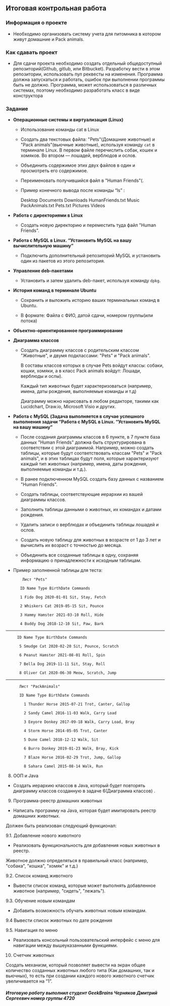 ## Итоговая контрольная работа
### Информация о проекте
* Необходимо организовать систему учета для питомника в котором живут домашние и Pack animals.

### Как сдавать проект

* Для сдачи проекта необходимо создать отдельный общедоступный репозиторий(Github, gitlub, или Bitbucket). Разработку вести в этом репозитории, использовать пул реквесты на изменения. Программа должна запускаться и работать, ошибок при выполнении программы быть не должно. Программа, может использоваться в различных системах, поэтому необходимо разработать класс в виде конструктора

### Задание

* **Операционные системы и виртуализация (Linux)** 

  - Использование команды cat в Linux

  - Создать два текстовых файла: "Pets"(Домашние животные) и "Pack animals"(вьючные животные), используя команду `cat` в терминале Linux. В первом файле перечислить собак, кошек и хомяков. Во втором — лошадей, верблюдов и ослов.

  - Объединить содержимое этих двух файлов в один и просмотреть его содержимое.

  - Переименовать получившийся файл в "Human Friends"(.

  - Пример конечного вывода после команды “ls” :

    Desktop Documents Downloads HumanFriends.txt Music PackAnimals.txt Pets.txt Pictures Videos

* **Работа с директориями в Linux**

  - Создать новую директорию и переместить туда файл "Human Friends".

* **Работа с MySQL в Linux. “Установить MySQL на вашу вычислительную машину”**

  - Подключить дополнительный репозиторий MySQL и установить один из пакетов из этого репозитория.

* **Управление deb-пакетами**

  - Установить и затем удалить deb-пакет, используя команду `dpkg`.

* **История команд в терминале Ubuntu**

  - Сохранить и выложить историю ваших терминальных команд в Ubuntu.

  - В формате: Файла с ФИО, датой сдачи, номером группы(или потока)

* **Объектно-ориентированное программирование**
* **Диаграмма классов**

  - Создать диаграмму классов с родительским классом "Животные", и двумя подклассами: "Pets" и "Pack animals".

    В составы классов которых в случае Pets войдут классы: собаки, кошки, хомяки, а в класс Pack animals войдут: Лошади, верблюды и ослы).

    Каждый тип животных будет характеризоваться (например, имена, даты рождения, выполняемые команды и т.д)

    Диаграмму можно нарисовать в любом редакторе, такими как Lucidchart, Draw.io, Microsoft Visio и других.

* **Работа с MySQL (Задача выполняется в случае успешного выполнения задачи “Работа с MySQL в Linux. “Установить MySQL на вашу машину”**

   - После создания диаграммы классов в 6 пункте, в 7 пункте база данных "Human Friends" должна быть структурирована в соответствии с этой диаграммой. Например, можно создать таблицы, которые будут соответствовать классам "Pets" и "Pack animals", и в этих таблицах будут поля, которые характеризуют каждый тип животных (например, имена, даты рождения, выполняемые команды и т.д.).

   - В ранее подключенном MySQL создать базу данных с названием "Human Friends".

   - Создать таблицы, соответствующие иерархии из вашей диаграммы классов.

   - Заполнить таблицы данными о животных, их командах и датами рождения.

   - Удалить записи о верблюдах и объединить таблицы лошадей и ослов.

   - Создать новую таблицу для животных в возрасте от 1 до 3 лет и вычислить их возраст с точностью до месяца.

   - Объединить все созданные таблицы в одну, сохраняя информацию о принадлежности к исходным таблицам.

* Пример заполненной таблицы для теста:

          Лист "Pets"

         ID Name Type BirthDate Commands

         1 Fido Dog 2020-01-01 Sit, Stay, Fetch

         2 Whiskers Cat 2019-05-15 Sit, Pounce

         3 Hammy Hamster 2021-03-10 Roll, Hide

         4 Buddy Dog 2018-12-10 Sit, Paw, Bark
---------------------------------------------------------------------

         ID Name Type BirthDate Commands

          5 Smudge Cat 2020-02-20 Sit, Pounce, Scratch

          6 Peanut Hamster 2021-08-01 Roll, Spin

          7 Bella Dog 2019-11-11 Sit, Stay, Roll

          8 Oliver Cat 2020-06-30 Meow, Scratch, Jump
----------------------------------------------------------------------

          Лист "PackAnimals"

          ID Name Type BirthDate Commands

            1 Thunder Horse 2015-07-21 Trot, Canter, Gallop
            
            2 Sandy Camel 2016-11-03 Walk, Carry Load
            
            3 Eeyore Donkey 2017-09-18 Walk, Carry Load, Bray
            
            4 Storm Horse 2014-05-05 Trot, Canter
            
            5 Dune Camel 2018-12-12 Walk, Sit
            
            6 Burro Donkey 2019-01-23 Walk, Bray, Kick
            
            7 Blaze Horse 2016-02-29 Trot, Jump, Gallop
            
            8 Sahara Camel 2015-08-14 Walk, Run

8. ООП и Java

- Создать иерархию классов в Java, который будет повторять диаграмму классов созданную в задаче 6(Диаграмма классов) .

9. Программа-реестр домашних животных

- Написать программу на Java, которая будет имитировать реестр домашних животных.

Должен быть реализован следующий функционал:

9.1. Добавление нового животного

- Реализовать функциональность для добавления новых животных в реестр.

Животное должно определяться в правильный класс (например, "собака", "кошка", "хомяк" и т.д.)

9.2. Список команд животного

- Вывести список команд, которые может выполнять добавленное животное (например, "сидеть", "лежать").

9.3. Обучение новым командам

- Добавить возможность обучать животных новым командам.

9.4 Вывести список животных по дате рождения

9.5. Навигация по меню

- Реализовать консольный пользовательский интерфейс с меню для навигации между вышеуказанными функциями.

10. Счетчик животных

Создать механизм, который позволяет вывести на экран общее количество созданных животных любого типа (Как домашних, так и вьючных), то есть при создании каждого нового животного счетчик увеличивается на “1”.



#### *Итоговую работу выполнил студент GeekBrains Черняков Дмитрий Сергеевич номер группы 4720*